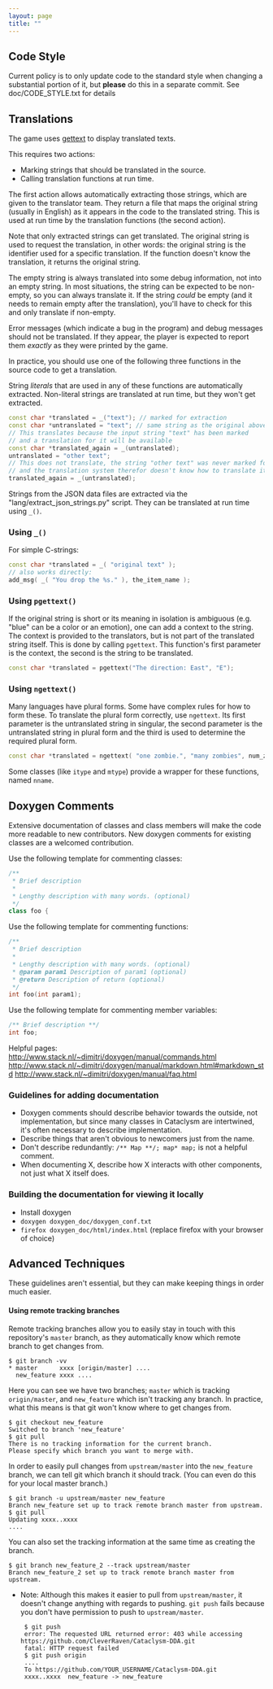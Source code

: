 ```yaml
---
layout: page
title: ""
---
```


## Code Style

Current policy is to only update code to the standard style when changing a substantial portion of it, but **please** do this in a separate commit. See doc/CODE_STYLE.txt for details

## Translations

The game uses [gettext](https://www.gnu.org/software/gettext/) to display translated texts.

This requires two actions:
- Marking strings that should be translated in the source.
- Calling translation functions at run time.

The first action allows automatically extracting those strings, which are given to the translator team. They return a file that maps the original string (usually in English) as it appears in the code to the translated string. This is used at run time by the translation functions (the second action).

Note that only extracted strings can get translated. The original string is used to request the translation, in other words: the original string is the identifier used for a specific translation. If the function doesn't know the translation, it returns the original string.

The empty string is always translated into some debug information, not into an empty string. In most situations, the string can be expected to be non-empty, so you can always translate it. If the string *could* be empty (and it needs to remain empty after the translation), you'll have to check for this and only translate if non-empty.

Error messages (which indicate a bug in the program) and debug messages should not be translated. If they appear, the player is expected to report them *exactly* as they were printed by the game.

In practice, you should use one of the following three functions in the source code to get a translation.

String *literals* that are used in any of these functions are automatically extracted. Non-literal strings are translated at run time, but they won't get extracted.
```C++
const char *translated = _("text"); // marked for extraction
const char *untranslated = "text"; // same string as the original above.
// This translates because the input string "text" has been marked
// and a translation for it will be available
const char *translated_again = _(untranslated);
untranslated = "other text";
// This does not translate, the string "other text" was never marked for translation
// and the translation system therefor doesn't know how to translate it.
translated_again = _(untranslated);
```

Strings from the JSON data files are extracted via the "lang/extract_json_strings.py" script. They can be translated at run time using `_()`.

### Using `_()`

For simple C-strings:
```c++
const char *translated = _( "original text" );
// also works directly:
add_msg( _( "You drop the %s." ), the_item_name );
```

### Using `pgettext()`

If the original string is short or its meaning in isolation is ambiguous (e.g. "blue" can be a color or an emotion), one can add a context to the string. The context is provided to the translators, but is not part of the translated string itself. This is done by calling `pgettext`.  This function's first parameter is the context, the second is the string to be translated.
```c++
const char *translated = pgettext("The direction: East", "E");
```

### Using `ngettext()`

Many languages have plural forms.  Some have complex rules for how to form these. To translate the plural form correctly, use `ngettext`.  Its first parameter is the untranslated string in singular, the second parameter is the untranslated string in plural form and the third is used to determine the required plural form.
```c++
const char *translated = ngettext( "one zombie.", "many zombies", num_zombies );
```
Some classes (like `itype` and `mtype`) provide a wrapper for these functions, named `nname`.

## Doxygen Comments

Extensive documentation of classes and class members will make the code more readable to new contributors. New doxygen comments for existing classes are a welcomed contribution.

Use the following template for commenting classes:
```c++
/**
 * Brief description
 *
 * Lengthy description with many words. (optional)
 */
class foo {
```

Use the following template for commenting functions:
```c++
/**
 * Brief description
 *
 * Lengthy description with many words. (optional)
 * @param param1 Description of param1 (optional)
 * @return Description of return (optional)
 */
int foo(int param1);
```

Use the following template for commenting member variables:
```c++
/** Brief description **/
int foo;
```

Helpful pages:
http://www.stack.nl/~dimitri/doxygen/manual/commands.html
http://www.stack.nl/~dimitri/doxygen/manual/markdown.html#markdown_std
http://www.stack.nl/~dimitri/doxygen/manual/faq.html

### Guidelines for adding documentation
* Doxygen comments should describe behavior towards the outside, not implementation, but since many classes in Cataclysm are intertwined, it's often necessary to describe implementation.
* Describe things that aren't obvious to newcomers just from the name.
* Don't describe redundantly: `/** Map **/; map* map;` is not a helpful comment.
* When documenting X, describe how X interacts with other components, not just what X itself does.

### Building the documentation for viewing it locally
* Install doxygen
* `doxygen doxygen_doc/doxygen_conf.txt `
* `firefox doxygen_doc/html/index.html` (replace firefox with your browser of choice)

## Advanced Techniques

These guidelines aren't essential, but they can make keeping things in order much easier.

#### Using remote tracking branches

Remote tracking branches allow you to easily stay in touch with this repository's `master` branch, as they automatically know which remote branch to get changes from.

    $ git branch -vv
    * master      xxxx [origin/master] ....
      new_feature xxxx ....

Here you can see we have two branches; `master` which is tracking `origin/master`, and `new_feature` which isn't tracking any branch. In practice, what this means is that git won't know where to get changes from.

    $ git checkout new_feature
    Switched to branch 'new_feature'
    $ git pull
    There is no tracking information for the current branch.
    Please specify which branch you want to merge with.

In order to easily pull changes from `upstream/master` into the `new_feature` branch, we can tell git which branch it should track. (You can even do this for your local master branch.)

    $ git branch -u upstream/master new_feature
    Branch new_feature set up to track remote branch master from upstream.
    $ git pull
    Updating xxxx..xxxx
    ....

You can also set the tracking information at the same time as creating the branch.

    $ git branch new_feature_2 --track upstream/master
    Branch new_feature_2 set up to track remote branch master from upstream.

 * Note: Although this makes it easier to pull from `upstream/master`, it doesn't change anything with regards to pushing. `git push` fails because you don't have permission to push to `upstream/master`.

        $ git push
        error: The requested URL returned error: 403 while accessing https://github.com/CleverRaven/Cataclysm-DDA.git
        fatal: HTTP request failed
        $ git push origin
        ....
        To https://github.com/YOUR_USERNAME/Cataclysm-DDA.git
        xxxx..xxxx  new_feature -> new_feature



